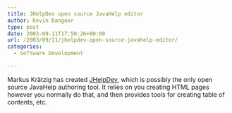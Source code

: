 ```yaml
---
title: JHelpDev open source JavaHelp editor
author: Kevin Dangoor
type: post
date: 2003-09-11T17:50:26+00:00
url: /2003/09/11/jhelpdev-open-source-javahelp-editor/
categories:
  - Software Development

---
```

Markus Krätzig has created [JHelpDev][1], which is possibly the only open source JavaHelp authoring tool. It relies on you creating HTML pages however you normally do that, and then provides tools for creating table of contents, etc.

 [1]: http://www.mk-home.de/ "mk-home"